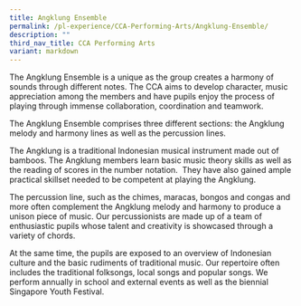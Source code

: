 ```yaml
---
title: Angklung Ensemble
permalink: /pl-experience/CCA-Performing-Arts/Angklung-Ensemble/
description: ""
third_nav_title: CCA Performing Arts
variant: markdown
---
```

The Angklung Ensemble is a unique as the group creates a harmony of sounds through different notes. The CCA aims to develop character, music appreciation among the members and have pupils enjoy the process of playing through immense collaboration, coordination and teamwork.

The Angklung Ensemble comprises three different sections: the Angklung melody and harmony lines as well as the percussion lines.

The Angklung is a traditional Indonesian musical instrument made out of bamboos. The Angklung members learn basic music theory skills as well as the reading of scores in the number notation.  They have also gained ample practical skillset needed to be competent at playing the Angklung.

The percussion line, such as the chimes, maracas, bongos and congas and more often complement the Angklung melody and harmony to produce a unison piece of music. Our percussionists are made up of a team of enthusiastic pupils whose talent and creativity is showcased through a variety of chords.

At the same time, the pupils are exposed to an overview of Indonesian culture and the basic rudiments of traditional music. Our repertoire often includes the traditional folksongs, local songs and popular songs. We perform annually in school and external events as well as the biennial Singapore Youth Festival.